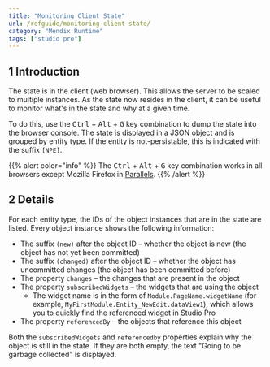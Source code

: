 ```yaml
---
title: "Monitoring Client State"
url: /refguide/monitoring-client-state/
category: "Mendix Runtime"
tags: ["studio pro"]
---
```


## 1 Introduction

The state is in the client (web browser). This allows the server to be scaled to multiple instances. As the state now resides in the client, it can be useful to monitor what's in the state and why at a given time.

To do this, use the <kbd>Ctrl</kbd> + <kbd>Alt</kbd> + <kbd>G</kbd> key combination to dump the state into the browser console. The state is displayed in a JSON object and is grouped by entity type. If the entity is not-persistable, this is indicated with the suffix `[NPE]`.

{{% alert color="info" %}}
The <kbd>Ctrl</kbd> + <kbd>Alt</kbd> + <kbd>G</kbd> key combination works in all browsers except Mozilla Firefox in [Parallels](/howto/general/using-mendix-studio-pro-on-a-mac).
{{% /alert %}}

## 2 Details

For each entity type, the IDs of the object instances that are in the state are listed. Every object instance shows the following information:

* The suffix `(new)` after the object ID – whether the object is new (the object has not yet been committed)
* The suffix `(changed)` after the object ID – whether the object has uncommitted changes (the object has been committed before)
* The property `changes` – the changes that are present in the object
* The property `subscribedWidgets` – the widgets that are using the object
	* The widget name is in the form of `Module.PageName.widgetName` (for example, `MyFirstModule.Entity_NewEdit.dataView1`), which allows you to quickly find the referenced widget in Studio Pro
* The property `referencedBy` – the objects that reference this object

Both the `subscribedWidgets` and `referencedby` properties explain why the object is still in the state. If they are both empty, the text "Going to be garbage collected" is displayed.
